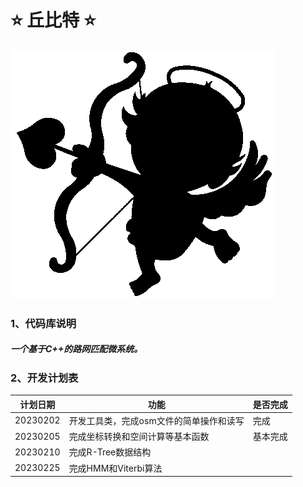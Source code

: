 # **⭐️ 丘比特 ⭐**

![image](icon.png)

### 1、代码库说明

##### 一个基于C++的路网匹配微系统。

### 2、开发计划表

| 计划日期     | 功能                    | 是否完成 |
|----------|-----------------------|------|
| 20230202 | 开发工具类，完成osm文件的简单操作和读写 | 完成   |
| 20230205 | 完成坐标转换和空间计算等基本函数      | 基本完成 |
| 20230210 | 完成R-Tree数据结构          |      |
| 20230225 | 完成HMM和Viterbi算法       |      |

